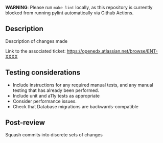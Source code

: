 **WARNING**: Please run `make lint` locally, as this repository is currently blocked from running pylint
automatically via Github Actions.

## Description

Description of changes made

Link to the associated ticket: https://openedx.atlassian.net/browse/ENT-XXXX

## Testing considerations

- Include instructions for any required manual tests, and any manual testing that has
already been performed.
- Include unit and a11y tests as appropriate
- Consider performance issues.
- Check that Database migrations are backwards-compatible

## Post-review

Squash commits into discrete sets of changes
